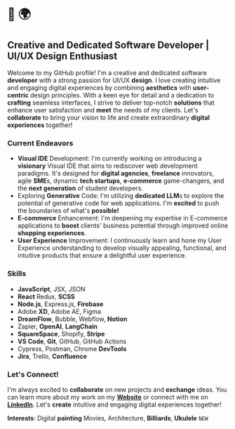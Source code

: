 # 👋 🌍
## Creative and Dedicated Software Developer | UI/UX Design Enthusiast

Welcome to my GitHub profile! I'm a creative and dedicated software **developer** with a strong passion for UI/UX **design**. I love creating intuitive and engaging digital experiences by combining **aesthetics** with **user-centric** design principles. With a keen eye for detail and a dedication to **crafting** seamless interfaces, I strive to deliver top-notch **solutions** that enhance user satisfaction and **meet** the needs of my clients.
Let's **collaborate** to bring your vision to life and create extraordinary **digital experiences** together!

### Current Endeavors

- **Visual IDE** Development: I'm currently working on introducing a **visionary** Visual IDE that aims to rediscover web development paradigms. It's designed for **digital agencies**, **freelance** innovators, agile **SME**s, dynamic **tech startups**, **e-commerce** game-changers, and the **next generation** of student developers.
- Exploring **Generative** Code: I'm utilizing **dedicated LLM**s to explore the potential of generative code for web applications. I'm **excited** to push the boundaries of what's **possible!**
- **E-commerce** Enhancement: I'm deepening my expertise in E-commerce applications to **boost** clients' business potential through improved online **shopping experiences**.
- **User Experience** Improvement: I continuously learn and hone my User Experience understanding to develop visually appealing, functional, and intuitive products that ensure a delightful user experience.

### Skills

- **JavaScript**, JSX, JSON
- **React** Redux, **SCSS**
- **Node.js**, Express.js, **Firebase**
- Adobe **XD**, Adobe AE, Figma
- **DreamFlow**, Bubble, Webflow, **Notion**
- Zapier, **OpenAI**, **LangChain**
- **SquareSpace**, Shopify, **Stripe**
- **VS Code**, **Git**, GitHub, GitHub Actions
- Cypress, Postman, Chrome **DevTools**
- **Jira**, Trello, **Confluence**

### Let's Connect!

I'm always excited to **collaborate** on new projects and **exchange** ideas. You can learn more about my work on my [**Website**](https://abhay-vincent.web.app) or connect with me on [**LinkedIn**](https://www.linkedin.com/in/abhaykvincent). Let's **create** intuitive and engaging digital experiences together!

**Interests**: Digital **painting** Movies, Architecture, **Billiards**, **Ukulele** `NEW`
